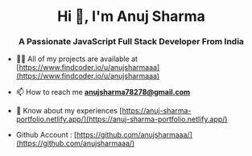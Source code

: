 <h1 align="center"> Hi 👋, I'm Anuj Sharma   </h1>
<h3 align="center">A Passionate JavaScript Full Stack Developer From India</h3>

<p align="left"> <a href="https://twitter.com/anuj299" target="blank"></a> </p>

- 👨‍💻 All of my projects are available at [https://www.findcoder.io/u/anujsharmaaa](https://www.findcoder.io/u/anujsharmaaa)

<!-- - 📝 I regularly write articles on [https://www.findcoder.io/u/anujsharmaaa](https://www.findcoder.io/u/anujsharmaaa) -->

- 📫 How to reach me **anujsharma78278@gmail.com**

- 📄 Know about my experiences [https://anuj-sharma-portfolio.netlify.app/](https://anuj-sharma-portfolio.netlify.app/)
- Github Account :  [https://github.com/anujsharmaaa/](https://github.com/anujsharmaaa/)
 

